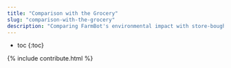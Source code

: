 ```yaml
---
title: "Comparison with the Grocery"
slug: "comparison-with-the-grocery"
description: "Comparing FarmBot's environmental impact with store-bought veggies"
---
```


* toc
{:toc}

{% include contribute.html %}
